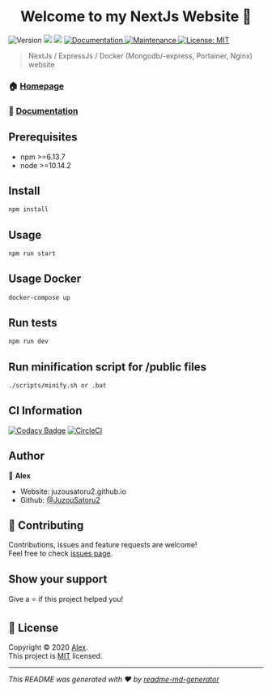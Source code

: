 <h1 align="center">Welcome to my NextJs Website 👋</h1>
<p>
  <img alt="Version" src="https://img.shields.io/badge/version-1.0.3-blue.svg?cacheSeconds=2592000" />
  <img src="https://img.shields.io/badge/npm-%3E%3D6.13.7-blue.svg" />
  <img src="https://img.shields.io/badge/node-%3E%3D10.14.2-blue.svg" />
  <a href="https://github.com/JuzouSatoru2/NextJs-Website#readme" target="_blank">
    <img alt="Documentation" src="https://img.shields.io/badge/documentation-yes-brightgreen.svg" />
  </a>
  <a href="https://github.com/JuzouSatoru2/NextJs-Website/graphs/commit-activity" target="_blank">
    <img alt="Maintenance" src="https://img.shields.io/badge/Maintained%3F-yes-green.svg" />
  </a>
  <a href="https://github.com/JuzouSatoru2/NextJs-Website/blob/master/LICENSE" target="_blank">
    <img alt="License: MIT" src="https://img.shields.io/github/license/JuzouSatoru2/NextJs-Website" />
  </a>
</p>

> NextJs / ExpressJs / Docker (Mongodb/-express, Portainer, Nginx) website

### 🏠 [Homepage](https://github.com/JuzouSatoru2/NextJs-Website#readme)
### 📖 [Documentation](https://github.com/JuzouSatoru2/NextJs-Website/tree/master/docs)

## Prerequisites

- npm >=6.13.7
- node >=10.14.2

## Install

```sh
npm install
```

## Usage

```sh
npm run start
```

## Usage Docker

```sh
docker-compose up
```

## Run tests

```sh
npm run dev
```

## Run minification script for /public files

```sh
./scripts/minify.sh or .bat
```

## CI Information

[![Codacy Badge](https://api.codacy.com/project/badge/Grade/01f0675aaa774401b6d4321f7afd1830)](https://www.codacy.com/manual/mccr4fthd/NextJs-Website?utm_source=github.com&amp;utm_medium=referral&amp;utm_content=JuzouSatoru2/NextJs-Website&amp;utm_campaign=Badge_Grade) [![CircleCI](https://circleci.com/gh/JuzouSatoru2/NextJs-Website.svg?style=svg)](https://circleci.com/gh/JuzouSatoru2/NextJs-Website)

## Author

👤 **Alex**

* Website: juzousatoru2.github.io
* Github: [@JuzouSatoru2](https://github.com/JuzouSatoru2)

## 🤝 Contributing

Contributions, issues and feature requests are welcome!<br />Feel free to check [issues page](https://github.com/JuzouSatoru2/NextJs-Website/issues). 

## Show your support

Give a ⭐️ if this project helped you!

## 📝 License

Copyright © 2020 [Alex](https://github.com/JuzouSatoru2).<br />
This project is [MIT](https://github.com/JuzouSatoru2/NextJs-Website/blob/master/LICENSE) licensed.

***
_This README was generated with ❤️ by [readme-md-generator](https://github.com/kefranabg/readme-md-generator)_
